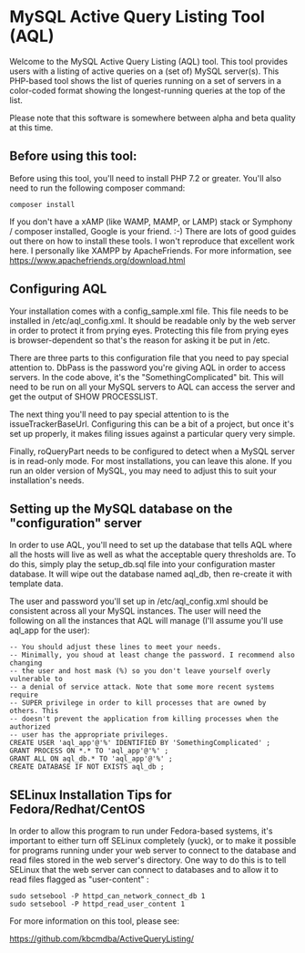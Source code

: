 # MySQL Active Query Listing Tool (AQL)

Welcome to the MySQL Active Query Listing (AQL) tool. This tool provides
users with a listing of active queries on a (set of) MySQL server(s). This
PHP-based tool shows the list of queries running on a set of servers in a
color-coded format showing the longest-running queries at the top of the
list.

Please note that this software is somewhere between alpha and beta quality at
this time.

## Before using this tool:

Before using this tool, you'll need to install PHP 7.2 or greater. You'll
also need to run the following composer command:

```
composer install
```

If you don't have a xAMP (like WAMP, MAMP, or LAMP) stack or Symphony /
composer installed, Google is your friend.  :-) There are lots of good guides
out there on how to install these tools. I won't reproduce that excellent work
here. I personally like XAMPP by ApacheFriends. For more information, see
https://www.apachefriends.org/download.html

## Configuring AQL

Your installation comes with a config_sample.xml file. This file needs to be
installed in /etc/aql_config.xml. It should be readable only by the web server
in order to protect it from prying eyes. Protecting this file from prying eyes
is browser-dependent so that's the reason for asking it be put in /etc.

There are three parts to this configuration file that you need to pay special
attention to. DbPass is the password you're giving AQL in order to access
servers. In the code above, it's the "SomethingComplicated" bit. This will need
to be run on all your MySQL servers to AQL can access the server and get the
output of SHOW PROCESSLIST.

The next thing you'll need to pay special attention to is the
issueTrackerBaseUrl. Configuring this can be a bit of a project, but once it's
set up properly, it makes filing issues against a particular query very simple.

Finally, roQueryPart needs to be configured to detect when a MySQL server is in
read-only mode. For most installations, you can leave this alone. If you run an
older version of MySQL, you may need to adjust this to suit your installation's
needs.

## Setting up the MySQL database on the "configuration" server

In order to use AQL, you'll need to set up the database that tells AQL where
all the hosts will live as well as what the acceptable query thresholds are.
To do this, simply play the setup_db.sql file into your configuration master
database. It will wipe out the database named aql_db, then re-create it with
template data.

The user and password you'll set up in /etc/aql_config.xml should be consistent
across all your MySQL instances. The user will need the following on all the
instances that AQL will manage (I'll assume you'll use aql_app for the user):

```
-- You should adjust these lines to meet your needs.
-- Minimally, you shoud at least change the password. I recommend also changing
-- the user and host mask (%) so you don't leave yourself overly vulnerable to
-- a denial of service attack. Note that some more recent systems require
-- SUPER privilege in order to kill processes that are owned by others. This
-- doesn't prevent the application from killing processes when the authorized
-- user has the appropriate privileges.
CREATE USER 'aql_app'@'%' IDENTIFIED BY 'SomethingComplicated' ; 
GRANT PROCESS ON *.* TO 'aql_app'@'%' ;
GRANT ALL ON aql_db.* TO 'aql_app'@'%' ;
CREATE DATABASE IF NOT EXISTS aql_db ;
```

## SELinux Installation Tips for Fedora/Redhat/CentOS

In order to allow this program to run under Fedora-based systems, it's
important to either turn off SELinux completely (yuck), or to make it possible
for programs running under your web server to connect to the database and read
files stored in the web server's directory. One way to do this is to tell
SELinux that the web server can connect to databases and to allow it to read
files flagged as "user-content" :

```
sudo setsebool -P httpd_can_network_connect_db 1
sudo setsebool -P httpd_read_user_content 1
```

For more information on this tool, please see:

https://github.com/kbcmdba/ActiveQueryListing/

